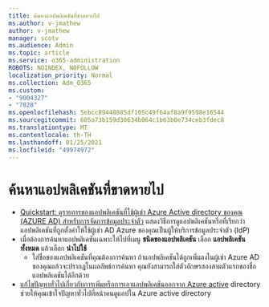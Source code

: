 ```yaml
---
title: ค้นหาแอปพลิเคชันที่ขาดหายไป
ms.author: v-jmathew
author: v-jmathew
manager: scotv
ms.audience: Admin
ms.topic: article
ms.service: o365-administration
ROBOTS: NOINDEX, NOFOLLOW
localization_priority: Normal
ms.collection: Adm_O365
ms.custom:
- "9004327"
- "7828"
ms.openlocfilehash: 5ebcc89448885df105c49f64af8a9f9598e16544
ms.sourcegitcommit: 605a73b159d30634b064c1b63b0e734ceb3fdec8
ms.translationtype: MT
ms.contentlocale: th-TH
ms.lasthandoff: 01/25/2021
ms.locfileid: "49974972"
---
```

# <a name="find-missing-applications"></a>ค้นหาแอปพลิเคชันที่ขาดหายไป

- [Quickstart: ดูรายการของแอปพลิเคชันที่ใช้ผู้เช่า Azure Active directory ของคุณ (AZURE AD) สำหรับการจัดการข้อมูลประจำตัว](https://docs.microsoft.com/azure/active-directory/manage-apps/view-applications-portal) แสดงวิธีการดูแอปพลิเคชันหรือที่เรียกว่าแอปพลิเคชันที่ถูกตั้งค่าให้ใช้ผู้เช่า AD Azure ของคุณเป็นผู้ให้บริการข้อมูลประจำตัว (IdP)
- เมื่อต้องการค้นหาแอปพลิเคชันเฉพาะให้ไปที่เมนู **ชนิดของแอปพลิเคชัน** เลือก **แอปพลิเคชันทั้งหมด** แล้วเลือก **นำไปใช้**
  - ใส่ชื่อของแอปพลิเคชันที่คุณต้องการค้นหา ถ้าแอปพลิเคชันได้ถูกเพิ่มลงในผู้เช่า Azure AD ของคุณแล้วจะปรากฏในผลลัพธ์การค้นหา คุณยังสามารถใส่ตัวอักษรสองสามตัวแรกของชื่อแอปพลิเคชันได้อีกด้วย
- [แก้ไขปัญหาทั่วไปเกี่ยวกับการเพิ่มหรือการเอาแอปพลิเคชันออกจาก Azure active](https://docs.microsoft.com/azure/active-directory/manage-apps/troubleshoot-adding-apps) directory ช่วยให้คุณเข้าใจปัญหาทั่วไปที่หน้าคนดูแอปใน Azure active directory
